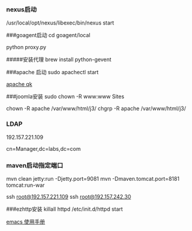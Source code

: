 ### nexus启动
/usr/local/opt/nexus/libexec/bin/nexus start

###goagent启动
cd goagent/local 

python proxy.py


#####安装代理
brew install python-gevent

###apache 启动
sudo apachectl start

[apache qk](http://127.0.0.1/~qk/)

###joomla安装
sudo chown -R www:www Sites

chown -R apache /var/www/html/j3/
chgrp -R apache /var/www/html/j3/


### LDAP
192.157.221.109

cn=Manager,dc=labs,dc=com



### maven启动指定端口
mvn clean jetty:run -Djetty.port=9081 
mvn -Dmaven.tomcat.port=8181 tomcat:run-war


ssh root@192.157.221.109
ssh root@192.157.242.30

###ezhttp安装
killall httpd /etc/init.d/httpd start
[emacs 使用手册](http://scc.ustc.edu.cn/zlsc/czxt/200910/W020100308601210472906.pdf)




